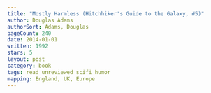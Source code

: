 ```yaml
---
title: "Mostly Harmless (Hitchhiker's Guide to the Galaxy, #5)"
author: Douglas Adams
authorSort: Adams, Douglas
pageCount: 240
date: 2014-01-01
written: 1992
stars: 5
layout: post
category: book
tags: read unreviewed scifi humor
mapping: England, UK, Europe
---
```

